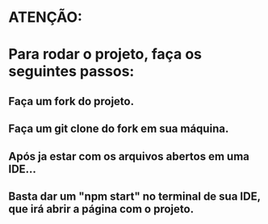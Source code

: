 # ATENÇÃO:

# Para rodar o projeto, faça os seguintes passos:

## Faça um fork do projeto.
## Faça um git clone do fork em sua máquina.
## Após ja estar com os arquivos abertos em uma IDE...
## Basta dar um "npm start" no terminal de sua IDE, que irá abrir a página com o projeto.
